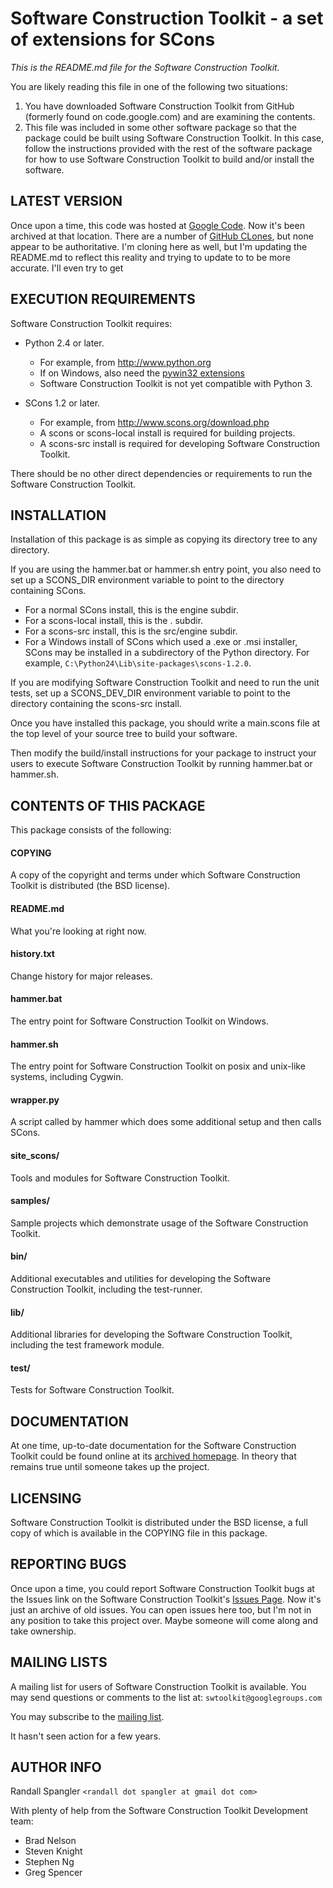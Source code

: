 # Software Construction Toolkit - a set of extensions for SCons

*This is the README.md file for the Software Construction Toolkit.*

You are likely reading this file in one of the following two situations:

 1. You have downloaded Software Construction Toolkit from GitHub (formerly found on code.google.com) and are examining the contents.
 1. This file was included in some other software package so that the package could be built using Software Construction Toolkit. In this case, follow the instructions provided with the rest of the software package for how to use Software Construction Toolkit to build and/or install the software.

## LATEST VERSION

Once upon a time, this code was hosted at [Google Code](http://code.google.com/p/swtoolkit). Now it's been archived at that location. There are a number of [GitHub CLones](https://github.com/search?o=desc&q=swtoolkit&s=updated&type=Repositories&utf8=%E2%9C%93), but none appear to be authoritative. I'm cloning here as well, but I'm updating the README.md to reflect this reality and trying to update to to be more accurate. I'll even try to get 

## EXECUTION REQUIREMENTS

Software Construction Toolkit requires:

  * Python 2.4 or later.
    * For example, from http://www.python.org
    * If on Windows, also need the [pywin32 extensions](http://sourceforge.net/projects/pywin32/)
    * Software Construction Toolkit is not yet compatible with Python 3.

  * SCons 1.2 or later.
    * For example, from http://www.scons.org/download.php
    * A scons or scons-local install is required for building projects.
    * A scons-src install is required for developing Software Construction Toolkit.

There should be no other direct dependencies or requirements to run the
Software Construction Toolkit.

## INSTALLATION

Installation of this package is as simple as copying its directory tree to any
directory.

If you are using the hammer.bat or hammer.sh entry point, you also need to set
up a SCONS_DIR environment variable to point to the directory containing SCons.

  * For a normal SCons install, this is the engine subdir.
  * For a scons-local install, this is the . subdir.
  * For a scons-src install, this is the src/engine subdir.
  * For a Windows install of SCons which used a .exe or .msi installer, SCons may be installed in a subdirectory of the Python directory. For example, `C:\Python24\Lib\site-packages\scons-1.2.0`.

If you are modifying Software Construction Toolkit and need to run the unit tests, set up a SCONS_DEV_DIR environment variable to point to the directory containing the scons-src install.

Once you have installed this package, you should write a main.scons file at the top level of your source tree to build your software.

Then modify the build/install instructions for your package to instruct your users to execute Software Construction Toolkit by running hammer.bat or hammer.sh.

## CONTENTS OF THIS PACKAGE

This package consists of the following:

#### COPYING
A copy of the copyright and terms under which Software Construction Toolkit is distributed (the BSD license).

#### README.md

What you're looking at right now.

#### history.txt

Change history for major releases.

#### hammer.bat

The entry point for Software Construction Toolkit on Windows.

#### hammer.sh

The entry point for Software Construction Toolkit on posix and unix-like systems, including Cygwin.

#### wrapper.py

A script called by hammer which does some additional setup and then calls SCons.

#### site_scons/

Tools and modules for Software Construction Toolkit.

#### samples/

Sample projects which demonstrate usage of the Software Construction Toolkit.

#### bin/

Additional executables and utilities for developing the Software Construction Toolkit, including the test-runner.

#### lib/

Additional libraries for developing the Software Construction Toolkit, including the test framework module.

#### test/

Tests for Software Construction Toolkit.

## DOCUMENTATION

At one time, up-to-date documentation for the Software Construction Toolkit could be found online at its [archived homepage](https://code.google.com/archive/p/swtoolkit/). In theory that remains true until someone takes up the project.

## LICENSING

Software Construction Toolkit is distributed under the BSD license, a full copy of which is available in the COPYING file in this package.

## REPORTING BUGS

Once upon a time, you could report Software Construction Toolkit bugs at the Issues link on the Software Construction Toolkit's [Issues Page](https://code.google.com/archive/p/swtoolkit/issues). Now it's just an archive of old issues. You can open issues here too, but I'm not in any position to take this project over. Maybe someone will come along and take ownership.

## MAILING LISTS

A mailing list for users of Software Construction Toolkit is available.  You may send questions or comments to the list at: `swtoolkit@googlegroups.com`

You may subscribe to the [mailing list](https://groups.google.com/forum/#!forum/swtoolkit).

It hasn't seen action for a few years.

## AUTHOR INFO

Randall Spangler `<randall dot spangler at gmail dot com>`

With plenty of help from the Software Construction Toolkit Development team:
  * Brad Nelson
  * Steven Knight
  * Stephen Ng
  * Greg Spencer

